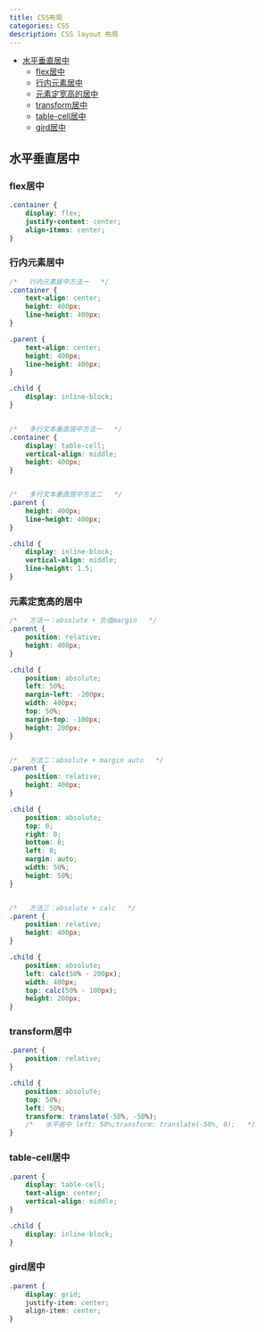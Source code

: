 ```yaml
---
title: CSS布局 
categories: CSS 
description: CSS layout 布局
---
```


- [水平垂直居中](#水平垂直居中)
    - [flex居中](#flex居中)
    - [行内元素居中](#行内元素居中)
    - [元素定宽高的居中](#元素定宽高的居中)
    - [transform居中](#transform居中)
    - [table-cell居中](#table-cell居中)
    - [gird居中](#gird居中)

<!-- more -->

## <a name="水平垂直居中">水平垂直居中</a>

### <a name="flex居中">flex居中</a>

```css
.container {
    display: flex;
    justify-content: center;
    align-items: center;
}
```

### <a name="行内元素居中">行内元素居中</a>

```css
/*   行内元素居中方法一   */
.container {
    text-align: center;
    height: 400px;
    line-height: 400px;
}

.parent {
    text-align: center;
    height: 400px;
    line-height: 400px;
}

.child {
    display: inline-block;
}


/*   多行文本垂直居中方法一   */
.container {
    display: table-cell;
    vertical-align: middle;
    height: 400px;
}


/*   多行文本垂直居中方法二   */
.parent {
    height: 400px;
    line-height: 400px;
}

.child {
    display: inline-block;
    vertical-align: middle;
    line-height: 1.5;
}
```

### <a name="元素定宽高的居中">元素定宽高的居中</a>

```css
/*   方法一：absolute + 负值margin   */
.parent {
    position: relative;
    height: 400px;
}

.child {
    position: absolute;
    left: 50%;
    margin-left: -200px;
    width: 400px;
    top: 50%;
    margin-top: -100px;
    height: 200px;
}


/*   方法二：absolute + margin auto   */
.parent {
    position: relative;
    height: 400px;
}

.child {
    position: absolute;
    top: 0;
    right: 0;
    bottom: 0;
    left: 0;
    margin: auto;
    width: 50%;
    height: 50%;
}


/*   方法三：absolute + calc   */
.parent {
    position: relative;
    height: 400px;
}

.child {
    position: absolute;
    left: calc(50% - 200px);
    width: 400px;
    top: calc(50% - 100px);
    height: 200px;
}
```

### <a name="transform居中">transform居中</a>

```css
.parent {
    position: relative;
}

.child {
    position: absolute;
    top: 50%;
    left: 50%;
    transform: translate(-50%, -50%);
    /*   水平居中 left: 50%;transform: translate(-50%, 0);   */
}
```

### <a name="table-cell居中">table-cell居中</a>

```css
.parent {
    display: table-cell;
    text-align: center;
    vertical-align: middle;
}

.child {
    display: inline-block;
}
```

### <a name="gird居中">gird居中</a>

```css
.parent {
    display: grid;
    justify-item: center;
    align-item: center;
}
```
